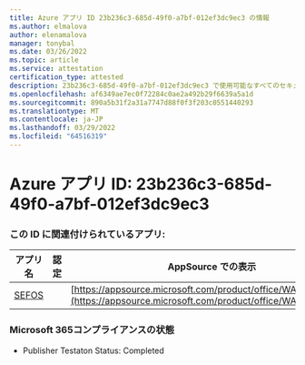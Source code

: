 ```yaml
---
title: Azure アプリ ID 23b236c3-685d-49f0-a7bf-012ef3dc9ec3 の情報
ms.author: elmalova
author: elenamalova
manager: tonybal
ms.date: 03/26/2022
ms.topic: article
ms.service: attestation
certification_type: attested
description: 23b236c3-685d-49f0-a7bf-012ef3dc9ec3 で使用可能なすべてのセキュリティおよびコンプライアンス情報。
ms.openlocfilehash: af6349ae7ec0f72284c0ae2a492b29f6639a5a1d
ms.sourcegitcommit: 890a5b31f2a31a7747d88f0f3f203c0551440293
ms.translationtype: MT
ms.contentlocale: ja-JP
ms.lasthandoff: 03/29/2022
ms.locfileid: "64516319"
---
```

# <a name="azure-app-id-23b236c3-685d-49f0-a7bf-012ef3dc9ec3"></a>Azure アプリ ID: 23b236c3-685d-49f0-a7bf-012ef3dc9ec3


### <a name="apps-associated-with-this-id"></a>この ID に関連付けられているアプリ:
| **アプリ名** | **認定** | **AppSource での表示** |
|--------------|---------------|-----------------------|
| [SEFOS](../forward/WA200003219.md) |  | [https://appsource.microsoft.com/product/office/WA200003219](https://appsource.microsoft.com/product/office/WA200003219) |

### <a name="microsoft-365-app-compliance-status"></a>Microsoft 365コンプライアンスの状態
- Publisher Testaton Status: Completed
